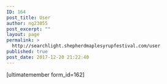 ```yaml
---
ID: 164
post_title: User
author: ng23055
post_excerpt: ""
layout: page
permalink: >
  http://searchlight.shepherdmaplesyrupfestival.com/user
published: true
post_date: 2017-12-20 21:22:40
---
```

[ultimatemember form_id=162]